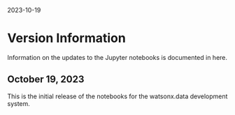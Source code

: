 2023-10-19
<!-- The line above should be the date that this file was updated. Do not delete it! -->

# Version Information

Information on the updates to the Jupyter notebooks is documented in here.

## October 19, 2023

This is the initial release of the notebooks for the watsonx.data development system.
